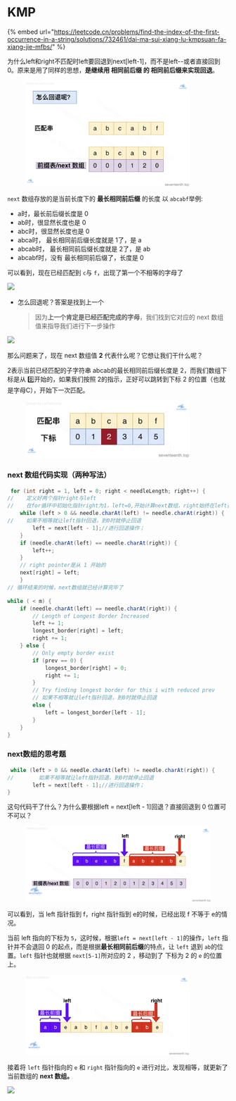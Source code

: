 # KMP

{% embed url="https://leetcode.cn/problems/find-the-index-of-the-first-occurrence-in-a-string/solutions/732461/dai-ma-sui-xiang-lu-kmpsuan-fa-xiang-jie-mfbs/" %}

为什么left和right不匹配时left要回退到next\[left-1]，而不是left--或者直接回到0。原来是用了同样的思想，**是继续用 相同前后缀 的 相同前后缀来实现回退**。

<figure><img src="../../../.gitbook/assets/image (12).png" alt="" width="375"><figcaption></figcaption></figure>

`next` 数组存放的是当前长度下的 **最长相同前后缀** 的长度 以 `abcabf`举例:

* a时，最长前后缀长度是 0
* ab时，很显然长度也是 0
* abc时，很显然长度也是 0
* abca时， 最长相同前后缀长度就是 1了，是 a
* abcab时， 最长相同前后缀长度就是 2了，是 ab
* abcabf时，没有 最长相同前后缀了，长度是 0

可以看到，现在已经匹配到 `c`与 `f`，出现了第一个不相等的字母了

![](https://pic.leetcode-cn.com/1637734773-HUkWfu-file\_1637734773447)

*   怎么回退呢？答案是找到上一个

    > 因为**上一个肯定是已经匹配完成的字母**，我们找到它对应的 next 数组值来指导我们进行下一步操作

![](https://pic.leetcode-cn.com/1637734774-FVQUTE-file\_1637734774102)

那么问题来了，现在 next 数组值 **2** 代表什么呢？它想让我们干什么呢？

2表示当前已经匹配的子字符串 abcab的最长相同前后缀长度是 2，而我们数组下标是从 0️⃣开始的，如果我们按照 2的指示，正好可以跳转到下标 2 的位置（也就是字母C），开始下一次匹配。

<figure><img src="../../../.gitbook/assets/image (13).png" alt="" width="375"><figcaption></figcaption></figure>

### next 数组代码实现（两种写法） <a href="#id-4next-shu-zu-dai-ma-shi-xian-xi-jie-tu" id="id-4next-shu-zu-dai-ma-shi-xian-xi-jie-tu"></a>

```java
 for (int right = 1, left = 0; right < needleLength; right++) {
//    定义好两个指针right与left
//    在for循环中初始化指针right为1，left=0,开始计算next数组，right始终在left指针的后面
    while (left > 0 && needle.charAt(left) != needle.charAt(right)) {
//    如果不相等就让left指针回退，到0时就停止回退
        left = next[left - 1];//进行回退操作；
    }
    if (needle.charAt(left) == needle.charAt(right)) {
        left++;
    }
    // right pointer是从 1 开始的
    next[right] = left;
    }
// 循环结束的时候，next数组就已经计算完毕了
```

```java
while ( < m) {
    if (needle.charAt(left) == needle.charAt(right)) {
        // Length of Longest Border Increased
        left += 1;
        longest_border[right] = left;
        right += 1;
    } else {
        // Only empty border exist
        if (prev == 0) {
            longest_border[right] = 0;
            right += 1;
        }
        // Try finding longest border for this i with reduced prev
        // 如果不相等就让left指针回退，到0时就停止回退
        else {
            left = longest_border[left - 1];
        }
    }
}
```

### next数组的思考题&#x20;

```java
 while (left > 0 && needle.charAt(left) != needle.charAt(right)) {
//        如果不相等就让left指针回退，到0时就停止回退
        left = next[left - 1];//进行回退操作；
}
```

这句代码干了什么？为什么要根据left = next\[left - 1]回退？直接回退到 0 位置可不可以？

<figure><img src="../../../.gitbook/assets/image (14).png" alt="" width="563"><figcaption></figcaption></figure>

可以看到，当 left 指针指到 f，right 指针指到 e的时候，已经出现 f 不等于 e的情况。

当前 left 指向的下标为 `5`，这时候，根据`left = next[left - 1]`的操作，`left` 指针并不会退回 0 的起点，而是根据**最长相同前后缀**的特点，让 `left` 退到 `ab`的位置。`left` 指针也就根据 `next[5-1]`所对应的 2 ，移动到了 下标为 2 的 `e` 的位置上。

<figure><img src="../../../.gitbook/assets/image (15).png" alt="" width="375"><figcaption></figcaption></figure>

接着将 `left` 指针指向的 `e` 和 `right` 指针指向的 `e` 进行对比，发现相等，就更新了当前数组的 **next 数组。**

![](https://pic.leetcode-cn.com/1641735890-bfTtHs-file\_1641735889847)
